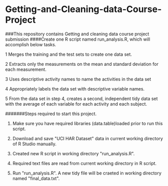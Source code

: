 Getting-and-Cleaning-data-Course-Project
========================================

###This repository contains Getting and cleaning data course project submission
####Create one R script named run_analysis.R, which will accomplish below tasks.

1 Merges the training and the test sets to create one data set.

2 Extracts only the measurements on the mean and standard deviation for each measurement.

3 Uses descriptive activity names to name the activities in the data set

4 Appropriately labels the data set with descriptive variable names. 

5 From the data set in step 4, creates a second, independent tidy data set with the average of each variable for each activity and each subject.

#######Steps required to start this project.

1. Make sure you have required libraries (data.table)loaded prior to run this script.

2. Download and save "UCI HAR Dataset" data in current working directory of R Studio manually.

3. Created new R script in working directory "run_analysis.R".

4. Required text files are read from current working directory in R script.

5. Run "run_analysis.R". A new tidy file will be craeted in working directory named "final_data.txt".


